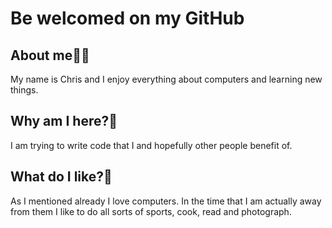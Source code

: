 # Be welcomed on my GitHub

## About me👨‍💻
My name is Chris and I enjoy everything about computers and learning new things.

## Why am I here?📖
I am trying to write code that I and hopefully other people benefit of.

## What do I like?🦾
As I mentioned already I love computers. In the time that I am actually away from them I like to do all sorts of sports, cook, read and photograph.
